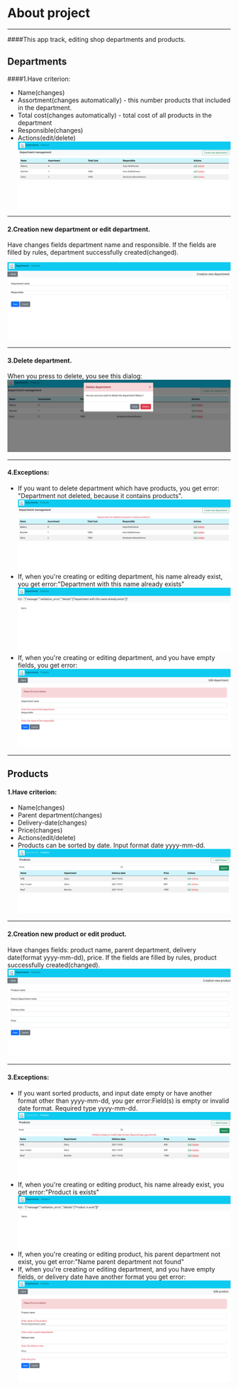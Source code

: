 # About project
***
####This app track, editing shop departments and products.

## Departments

####1.Have criterion: 
* Name(changes) 
* Assortment(changes automatically) - this number products that included in the department.
* Total cost(changes automatically) - total cost of all products in the department
* Responsible(changes)
* Actions(edit/delete)
![](Images/table_departments.png)
***
#### 2.Creation new department or edit department.
Have changes fields department name and responsible. 
If the fields are filled by rules, department successfully created(changed).

![](Images/create_department.png)
***
#### 3.Delete department.
When you press to delete, you see this dialog:
![](Images/delete_department.png)
***
#### 4.Exceptions:
* If you want to delete department which have products, you get error: "Department not deleted, because it contains products".
![](Images/error_delete_department.png)
* If, when you're creating or editing department, his name already exist, you get error:"Department with this name already exists"
![](Images/exception_edit_department.png)
* If, when you're creating or editing department, and you have empty fields, you get error:
![](Images/error_empty_department.png)
***
## Products
#### 1.Have criterion:
* Name(changes)
* Parent department(changes)
* Delivery-date(changes)
* Price(changes)
* Actions(edit/delete)
* Products can be sorted by date. Input format date yyyy-mm-dd.
![](Images/table_products.png)
***
#### 2.Creation new product or edit product.
Have changes fields: product name, parent department, delivery date(format yyyy-mm-dd), price. If the fields are filled by rules, product successfully created(changed).
![](Images/create_product.png)
***
#### 3.Exceptions:
* If you want sorted products, and input date empty or have another format other than yyyy-mm-dd, you ger error:Field(s) is empty or
invalid date format. Required type yyyy-mm-dd.
![](Images/error_dateFormat_sort_product.png)
* If, when you're creating or editing product, his name already exist, you get error:"Product is exists"
![](Images/exception_dublicateName_product.png)
* If, when you're creating or editing product, his  parent department not exist, you get error:"Name parent department not found"
* If, when you're creating or editing department, and you have empty fields, or delivery date have another format you get error:
![](Images/error_empty_product.png)


